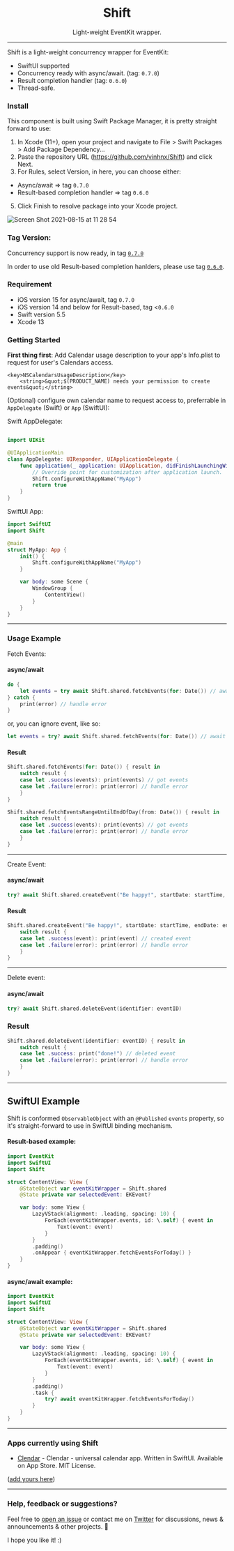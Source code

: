 <h1 align="center">Shift</h1>
<p align="center">Light-weight EventKit wrapper.</p>

---

Shift is a light-weight concurrency wrapper for EventKit:
+ SwiftUI supported
+ Concurrency ready with async/await. (tag: `0.7.0`)
+ Result completion handler (tag: `0.6.0`)
+ Thread-safe.

### Install

This component is built using Swift Package Manager, it is pretty straight forward to use:

1. In Xcode (11+), open your project and navigate to File > Swift Packages > Add Package Dependency...
2. Paste the repository URL (https://github.com/vinhnx/Shift) and click Next.
3. For Rules, select Version, in here, you can choose either:
  + Async/await => tag `0.7.0`
  + Result-based completion handler => tag `0.6.0`
5. Click Finish to resolve package into your Xcode project.

![Screen Shot 2021-08-15 at 11 28 54](https://user-images.githubusercontent.com/1097578/129467248-0ceac3c8-56f1-4a67-887f-538283121508.png)

### Tag Version:

Concurrency support is now ready, in tag [`0.7.0`](https://github.com/vinhnx/Shift/releases/tag/0.7.0)

In order to use old Result-based completion hanlders, please use tag [`0.6.0`](https://github.com/vinhnx/Shift/releases/tag/0.6.0).

### Requirement

+ iOS version 15 for async/await, tag `0.7.0`
+ iOS version 14 and below for Result-based, tag <`0.6.0`
+ Swift version 5.5
+ Xcode 13

### Getting Started

**First thing first**: Add Calendar usage description to your app's Info.plist to request for user's Calendars access.

```
<key>NSCalendarsUsageDescription</key>
	<string>&quot;$(PRODUCT_NAME) needs your permission to create events&quot;</string>
```

(Optional) configure own calendar name to request access to, preferrable in `AppDelegate` (Swift) or `App` (SwiftUI):

Swift AppDelegate:

```swift

import UIKit

@UIApplicationMain
class AppDelegate: UIResponder, UIApplicationDelegate {
    func application(_ application: UIApplication, didFinishLaunchingWithOptions launchOptions: [UIApplication.LaunchOptionsKey: Any]?) -> Bool {
        // Override point for customization after application launch.
        Shift.configureWithAppName("MyApp")
        return true
    }
}
```

SwiftUI App:

```swift
import SwiftUI
import Shift

@main
struct MyApp: App {
    init() {
        Shift.configureWithAppName("MyApp")
    }

    var body: some Scene {
        WindowGroup {
            ContentView()
        }
    }
}
```

---

### Usage Example

Fetch Events:

#### async/await

```swift
do {
    let events = try await Shift.shared.fetchEvents(for: Date()) // await for events fetching
} catch {
    print(error) // handle error
}
```

or, you can ignore event, like so:
```swift
let events = try? await Shift.shared.fetchEvents(for: Date()) // await for events fetching
```

#### Result

```swift
Shift.shared.fetchEvents(for: Date()) { result in
	switch result {
	case let .success(events): print(events) // got events
	case let .failure(error): print(error) // handle error
	}
}
```

```swift
Shift.shared.fetchEventsRangeUntilEndOfDay(from: Date()) { result in
    switch result {
	case let .success(events): print(events) // got events
	case let .failure(error): print(error) // handle error
	}
}
```

---

Create Event:

#### async/await

```swift
try? await Shift.shared.createEvent("Be happy!", startDate: startTime, endDate: endTime)
```

#### Result

```swift
Shift.shared.createEvent("Be happy!", startDate: startTime, endDate: endTime) { result in
	switch result {
	case let .success(event): print(event) // created event
	case let .failure(error): print(error) // handle error
	}
}
```

---

Delete event:

#### async/await

```swift
try? await Shift.shared.deleteEvent(identifier: eventID)
```

### Result

```swift
Shift.shared.deleteEvent(identifier: eventID) { result in
	switch result {
	case let .success: print("done!") // deleted event
	case let .failure(error): print(error) // handle error
	}
}
```

---

## SwiftUI Example

Shift is conformed `ObservableObject` with an `@Published` `events` property, so it's straight-forward to use in SwiftUI binding mechanism.

#### Result-based example:

```swift
import EventKit
import SwiftUI
import Shift

struct ContentView: View {
    @StateObject var eventKitWrapper = Shift.shared
    @State private var selectedEvent: EKEvent?

    var body: some View {
        LazyVStack(alignment: .leading, spacing: 10) {
            ForEach(eventKitWrapper.events, id: \.self) { event in
                Text(event: event)
            }
        }
        .padding()
        .onAppear { eventKitWrapper.fetchEventsForToday() }
    }
}
```

#### async/await example:

```swift
import EventKit
import SwiftUI
import Shift

struct ContentView: View {
    @StateObject var eventKitWrapper = Shift.shared
    @State private var selectedEvent: EKEvent?

    var body: some View {
        LazyVStack(alignment: .leading, spacing: 10) {
            ForEach(eventKitWrapper.events, id: \.self) { event in
                Text(event: event)
            }
        }
        .padding()
        .task { 
            try? await eventKitWrapper.fetchEventsForToday() 
        }
    }
}
```

---

### Apps currently using Shift

+ [Clendar](https://github.com/vinhnx/Clendar) - Clendar - universal calendar app. Written in SwiftUI. Available on App Store. MIT License.

([add yours here](https://github.com/vinhnx/Shift/pulls))

---

### Help, feedback or suggestions?

Feel free to [open an issue](https://github.com/vinhnx/Shift/issues) or contact me on [Twitter](https://twitter.com/@vinhnx) for discussions, news & announcements & other projects. 🚀

I hope you like it! :)
